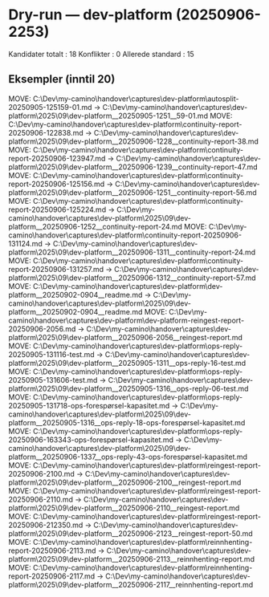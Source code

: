# Dry-run — dev-platform (20250906-2253)

Kandidater totalt : 18
Konflikter        : 0
Allerede standard : 15

## Eksempler (inntil 20)
MOVE: C:\Dev\my-camino\handover\captures\dev-platform\autosplit-20250905-125159-01.md
  ->  C:\Dev\my-camino\handover\captures\dev-platform\2025\09\dev-platform__20250905-1251__59-01.md
MOVE: C:\Dev\my-camino\handover\captures\dev-platform\continuity-report-20250906-122838.md
  ->  C:\Dev\my-camino\handover\captures\dev-platform\2025\09\dev-platform__20250906-1228__continuity-report-38.md
MOVE: C:\Dev\my-camino\handover\captures\dev-platform\continuity-report-20250906-123947.md
  ->  C:\Dev\my-camino\handover\captures\dev-platform\2025\09\dev-platform__20250906-1239__continuity-report-47.md
MOVE: C:\Dev\my-camino\handover\captures\dev-platform\continuity-report-20250906-125156.md
  ->  C:\Dev\my-camino\handover\captures\dev-platform\2025\09\dev-platform__20250906-1251__continuity-report-56.md
MOVE: C:\Dev\my-camino\handover\captures\dev-platform\continuity-report-20250906-125224.md
  ->  C:\Dev\my-camino\handover\captures\dev-platform\2025\09\dev-platform__20250906-1252__continuity-report-24.md
MOVE: C:\Dev\my-camino\handover\captures\dev-platform\continuity-report-20250906-131124.md
  ->  C:\Dev\my-camino\handover\captures\dev-platform\2025\09\dev-platform__20250906-1311__continuity-report-24.md
MOVE: C:\Dev\my-camino\handover\captures\dev-platform\continuity-report-20250906-131257.md
  ->  C:\Dev\my-camino\handover\captures\dev-platform\2025\09\dev-platform__20250906-1312__continuity-report-57.md
MOVE: C:\Dev\my-camino\handover\captures\dev-platform\dev-platform__20250902-0904__readme.md
  ->  C:\Dev\my-camino\handover\captures\dev-platform\2025\09\dev-platform__20250902-0904__readme.md
MOVE: C:\Dev\my-camino\handover\captures\dev-platform\dev-platform-reingest-report-20250906-2056.md
  ->  C:\Dev\my-camino\handover\captures\dev-platform\2025\09\dev-platform__20250906-2056__reingest-report.md
MOVE: C:\Dev\my-camino\handover\captures\dev-platform\ops-reply-20250905-131116-test.md
  ->  C:\Dev\my-camino\handover\captures\dev-platform\2025\09\dev-platform__20250905-1311__ops-reply-16-test.md
MOVE: C:\Dev\my-camino\handover\captures\dev-platform\ops-reply-20250905-131606-test.md
  ->  C:\Dev\my-camino\handover\captures\dev-platform\2025\09\dev-platform__20250905-1316__ops-reply-06-test.md
MOVE: C:\Dev\my-camino\handover\captures\dev-platform\ops-reply-20250905-131718-ops-forespørsel-kapasitet.md
  ->  C:\Dev\my-camino\handover\captures\dev-platform\2025\09\dev-platform__20250905-1316__ops-reply-18-ops-forespørsel-kapasitet.md
MOVE: C:\Dev\my-camino\handover\captures\dev-platform\ops-reply-20250906-163343-ops-forespørsel-kapasitet.md
  ->  C:\Dev\my-camino\handover\captures\dev-platform\2025\09\dev-platform__20250906-1337__ops-reply-43-ops-forespørsel-kapasitet.md
MOVE: C:\Dev\my-camino\handover\captures\dev-platform\reingest-report-20250906-2100.md
  ->  C:\Dev\my-camino\handover\captures\dev-platform\2025\09\dev-platform__20250906-2100__reingest-report.md
MOVE: C:\Dev\my-camino\handover\captures\dev-platform\reingest-report-20250906-2110.md
  ->  C:\Dev\my-camino\handover\captures\dev-platform\2025\09\dev-platform__20250906-2110__reingest-report.md
MOVE: C:\Dev\my-camino\handover\captures\dev-platform\reingest-report-20250906-212350.md
  ->  C:\Dev\my-camino\handover\captures\dev-platform\2025\09\dev-platform__20250906-2123__reingest-report-50.md
MOVE: C:\Dev\my-camino\handover\captures\dev-platform\reinnhenting-report-20250906-2113.md
  ->  C:\Dev\my-camino\handover\captures\dev-platform\2025\09\dev-platform__20250906-2113__reinnhenting-report.md
MOVE: C:\Dev\my-camino\handover\captures\dev-platform\reinnhenting-report-20250906-2117.md
  ->  C:\Dev\my-camino\handover\captures\dev-platform\2025\09\dev-platform__20250906-2117__reinnhenting-report.md

